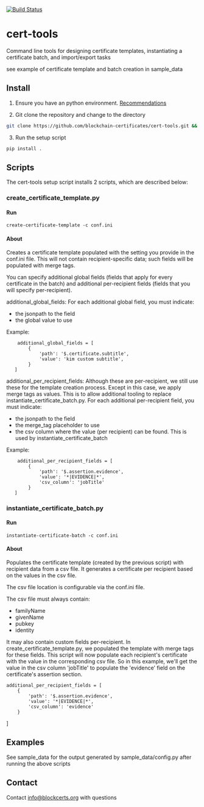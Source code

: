 [![Build Status](https://travis-ci.org/blockchain-certificates/cert-tools.svg?branch=master)](https://travis-ci.org/blockchain-certificates/cert-tools)

# cert-tools
Command line tools for designing certificate templates, instantiating a certificate batch, and import/export tasks

see example of certificate template and batch creation in sample_data 

## Install

1. Ensure you have an python environment. [Recommendations](https://github.com/blockchain-certificates/developer-common-docs/blob/master/virtualenv.md)

2. Git clone the repository and change to the directory

  ```bash
  git clone https://github.com/blockchain-certificates/cert-tools.git && cd cert-tools
  ```

3. Run the setup script

  ```bash
  pip install .
  ```

## Scripts

The cert-tools setup script installs 2 scripts, which are described below:


### create_certificate_template.py

#### Run

```
create-certificate-template -c conf.ini
```

#### About

Creates a certificate template populated with the setting you provide in the conf.ini file. This will not contain recipient-specific data; such fields will be populated with merge tags.
 
You can specify additional global fields (fields that apply for every certificate in the batch) and additional per-recipient fields (fields that you will specify per-recipient).

additional_global_fields:  For each additional global field, you must indicate:

- the jsonpath to the field
- the global value to use

Example:

```
    additional_global_fields = [
        {
            'path': '$.certificate.subtitle',
            'value': 'kim custom subtitle',
        }
   ]
```

additional_per_recipient_fields: Although these are per-recipient, we still use these for the template creation process. Except in this case, we apply merge tags as values. This is to allow additional tooling to replace instantiate_certificate_batch.py. For each additional per-recipient field, you must indicate:

- the jsonpath to the field
- the merge_tag placeholder to use
- the csv column where the value (per recipient) can be found. This is used by instantiate_certificate_batch

Example:

```
    additional_per_recipient_fields = [
        {
            'path': '$.assertion.evidence',
            'value': '*|EVIDENCE|*',
            'csv_column': 'jobTitle'
        }
   ]
```
   
   
### instantiate_certificate_batch.py

#### Run
```
instantiate-certificate-batch -c conf.ini
```

#### About

Populates the certificate template (created by the previous script) with recipient data from a csv file. It generates a certificate per recipient based on the values in the csv file.

The csv file location is configurable via the conf.ini file.

The csv file must always contain:

- familyName
- givenName
- pubkey
- identity

It may also contain custom fields per-recipient. In create_certificate_template.py, we populated the template with merge tags for these fields. This script will now populate each recipient's certificate with the value in the corresponding csv file. So in this example, we'll get the value in the csv column 'jobTitle' to populate the 'evidence' field on the certificate's assertion section.

    additional_per_recipient_fields = [
        {
            'path': '$.assertion.evidence',
            'value': '*|EVIDENCE|*',
            'csv_column': 'evidence'
        }
   ]
   
   
## Examples

See sample_data for the output generated by sample_data/config.py after running the above scripts

## Contact

Contact [info@blockcerts.org](mailto:info@blockcerts.org) with questions
